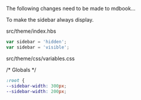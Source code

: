 
The following changes need to be made to mdbook...

To make the sidebar always display.

src/theme/index.hbs

```js
var sidebar = 'hidden';
var sidebar = 'visible';
```

src/theme/css/variables.css

/* Globals */

```css
:root {
--sidebar-width: 300px;
--sidebar-width: 200px;
```
